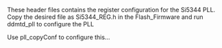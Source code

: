 These header files contains the register configuration for the Si5344 PLL.
Copy the desired file as Si5344_REG.h in the Flash_Firmware and run ddmtd_pll to configure the PLL


Use pll_copyConf to  configure this...